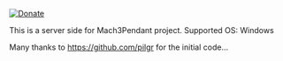 [![Donate](https://img.shields.io/badge/Donate-PayPal-green.svg)](https://www.paypal.com/cgi-bin/webscr?cmd=_s-xclick&hosted_button_id=JG8MF9QZV5EN4)

This is a server side for Mach3Pendant project.
Supported OS: Windows

Many thanks to https://github.com/pilgr for the initial code...
 
